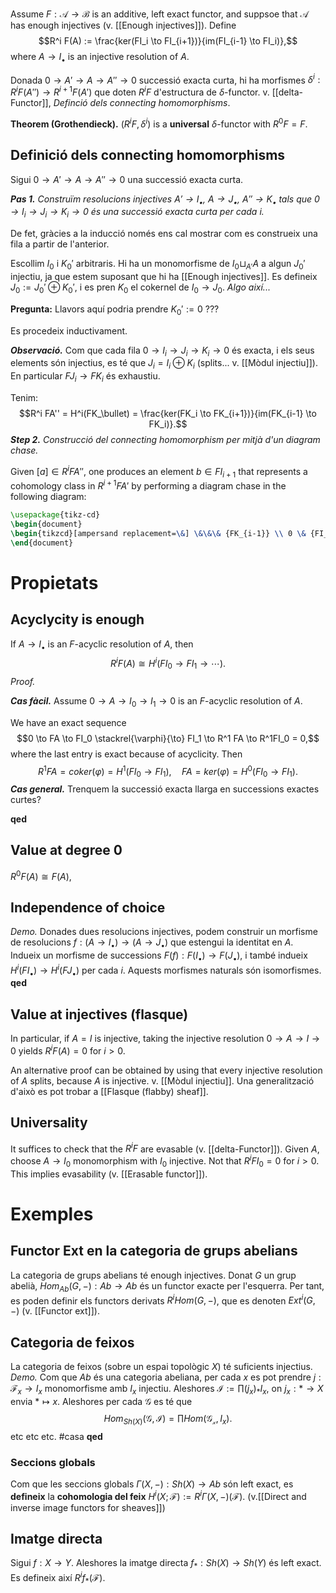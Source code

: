 Assume $F: \mathcal{A} \to \mathcal{B}$ is an additive, left exact functor, and suppsoe that $\mathcal{A}$ has enough injectives (v. [[Enough injectives]]). Define$$R^i F(A) := \frac{ker(FI_i \to FI_{i+1})}{im(FI_{i-1} \to FI_i)},$$where $A \to I_\bullet$ is an injective resolution of $A$.

Donada $0 \to A' \to A \to A'' \to 0$ successió exacta curta, hi ha morfismes $\delta^i: R^i F(A'') \to R^{i+1}F(A')$ que doten $R^iF$ d'estructura de $\delta$-functor. v. [[delta-Functor]], *Definció dels connecting homomorphisms*.

**Theorem (Grothendieck).** $(R^i F, \delta^i)$ is a **universal** $\delta$-functor with $R^0F = F$.

## Definició dels connecting homomorphisms

Sigui $0 \to A' \to A \to A'' \to 0$ una successió exacta curta.

***Pas 1.*** *Construïm resolucions injectives $A' \to I_\bullet$, $A \to J_\bullet$, $A'' \to K_\bullet$ tals que $0 \to I_i \to J_i \to K_i \to 0$ és una successió exacta curta per cada $i$.*

De fet, gràcies a la inducció només ens cal mostrar com es construeix una fila a partir de l'anterior.

Escollim $I_0$ i $K_0'$ arbitraris. Hi ha un monomorfisme de $I_0 \sqcup_{A'} A$ a algun $J_0'$ injectiu, ja que estem suposant que hi ha [[Enough injectives]]. Es defineix $J_0 := J_0' \oplus K_0'$, i es pren $K_0$ el cokernel de $I_0 \to J_0$. *Algo així...*

**Pregunta:** Llavors aquí podria prendre $K_0' := 0$ ???

Es procedeix inductivament.

***Observació.*** Com que cada fila $0 \to I_i \to J_i \to K_i \to 0$ és exacta, i els seus elements són injectius, es té que $J_i = I_i \oplus K_i$ (splits... v. [[Mòdul injectiu]]). En particular $FJ_i \to FK_i$ és exhaustiu.

Tenim:$$R^i FA'' = H^i(FK_\bullet) = \frac{ker(FK_i \to FK_{i+1})}{im(FK_{i-1} \to FK_i)}.$$
***Step 2.*** *Construcció del connecting homomorphism per mitjà d'un diagram chase.*

Given $[a] \in R^i FA''$, one produces an element $b \in FI_{i+1}$ that represents a cohomology class in $R^{i+1} FA'$ by performing a diagram chase in the following diagram:
```tikz
\usepackage{tikz-cd}
\begin{document}
\begin{tikzcd}[ampersand replacement=\&] \&\&\& {FK_{i-1}} \\ 0 \& {FI_i} \& {FJ_i} \& {FK_i} \\ 0 \& {FI_{i+1}} \& {FJ_{i+1}} \& {FK_{i+1}} \\ \& {FI_{i+2}} \& {FJ_{i+2}} \arrow[from=1-4, to=2-4] \arrow[from=2-1, to=2-2] \arrow[from=2-2, to=2-3] \arrow[from=2-2, to=3-2] \arrow[from=2-3, to=2-4] \arrow[from=2-3, to=3-3] \arrow[from=2-4, to=3-4] \arrow[from=3-1, to=3-2] \arrow[from=3-2, to=3-3] \arrow[from=3-2, to=4-2] \arrow[from=3-3, to=3-4] \arrow[from=3-3, to=4-3] \arrow[from=4-2, to=4-3] \end{tikzcd}
\end{document}
```

# Propietats

## Acyclycity is enough

If $A \to I_\bullet$ is an $F$-acyclic resolution of $A$, then$$R^iF(A) \cong H^i(FI_0 \to FI_1 \to \cdots).$$
*Proof.*

***Cas fàcil.*** Assume $0 \to A \to I_0 \to I_1 \to 0$ is an $F$-acyclic resolution of $A$.

We have an exact sequence$$0 \to FA \to FI_0 \stackrel{\varphi}{\to} FI_1 \to R^1 FA \to R^1FI_0 = 0,$$where the last entry is exact because of acyclicity. Then$$R^1FA = coker(\varphi) = H^1(FI_0 \to FI_1),\quad FA = ker(\varphi) = H^0(FI_0 \to FI_1).$$
***Cas general.*** Trenquem la successió exacta llarga en successions exactes curtes?

**qed**

## Value at degree $0$

$R^0F(A) \cong F(A)$,

## Independence of choice

*Demo.* Donades dues resolucions injectives, podem construir un morfisme de resolucions $f: (A \to I_\bullet) \to (A \to J_\bullet)$ que estengui la identitat en $A$. Indueix un morfisme de successions $F(f): F(I_\bullet) \to F(J_\bullet)$, i també indueix $H^i(FI_\bullet) \to H^i(FJ_\bullet)$ per cada $i$. Aquests morfismes naturals són isomorfismes. **qed**

## Value at injectives (flasque)

In particular, if $A = I$ is injective, taking the injective resolution $0 \to A \to I \to 0$ yields $R^iF(A) =  0$ for $i > 0$.

An alternative proof can be obtained by using that every injective resolution of $A$ splits, because $A$ is injective. v. [[Mòdul injectiu]]. Una generalització d'això es pot trobar a [[Flasque (flabby) sheaf]].

## Universality

It suffices to check that the $R^iF$ are evasable (v. [[delta-Functor]]). Given $A$, choose $A \to I_0$ monomorphism with $I_0$ injective. Not that $R^i FI_0 = 0$ for $i > 0$. This implies evasability (v. [[Erasable functor]]).

# Exemples

## Functor Ext en la categoria de grups abelians

La categoria de grups abelians té enough injectives. Donat $G$ un grup abelià, $Hom_{Ab}(G,-): Ab \to Ab$ és un functor exacte per l'esquerra. Per tant, es poden definir els functors derivats $R^i Hom(G,-)$, que es denoten $Ext^i(G,-)$ (v. [[Functor ext]]).

## Categoria de feixos

La categoria de feixos (sobre un espai topològic $X$) té suficients injectius. *Demo.* Com que $Ab$ és una categoria abeliana, per cada $x$ es pot prendre $j: \mathcal{F}_x \to I_x$ monomorfisme amb $I_x$ injectiu. Aleshores $\mathcal{I} := \prod (j_x)_* I_x$, on $j_x: * \to X$ envia $* \mapsto x$. Aleshores per cada $\mathcal{G}$ es té que$$Hom_{Sh(X)}(\mathcal{G},\mathcal{I}) = \prod Hom(\mathcal{G_x}, I_x).$$etc etc etc. #casa **qed**

### Seccions globals

Com que les seccions globals $\Gamma(X,-): Sh(X) \to Ab$ són left exact, es **defineix** la **cohomologia del feix** $H^i(X;\mathcal{F}) := R^i \Gamma(X,-)(\mathcal{F})$. (v.[[Direct and inverse image functors for sheaves]])

## Imatge directa

Sigui $f: X \to Y$. Aleshores la imatge directa $f_*: Sh(X) \to Sh(Y)$ és left exact. Es defineix així $R^i f_*(\mathcal{F})$.